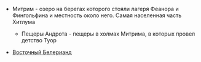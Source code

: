 *   Митрим - озеро на берегах которого стояли лагеря Феанора и Фингольфина
    и местность около него. Самая населенная часть Хитлума
    *   Пещеры Андрота -  пещеры в холмах Митрима, в которых провел детство Туор

*   [Восточный Белерианд](Восточный%20Белерианд.md)
